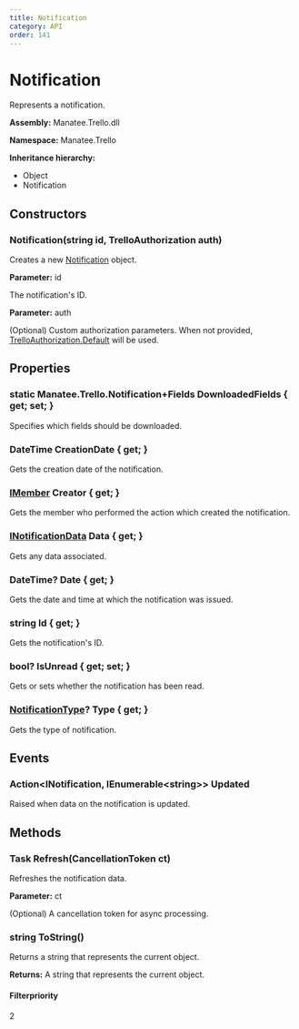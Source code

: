 ```yaml
---
title: Notification
category: API
order: 141
---
```


# Notification

Represents a notification.

**Assembly:** Manatee.Trello.dll

**Namespace:** Manatee.Trello

**Inheritance hierarchy:**

- Object
- Notification

## Constructors

### Notification(string id, TrelloAuthorization auth)

Creates a new [Notification](Notification#notification) object.

**Parameter:** id

The notification&#39;s ID.

**Parameter:** auth

(Optional) Custom authorization parameters. When not provided,
[TrelloAuthorization.Default](TrelloAuthorization#static-trelloauthorization-default--get-) will be used.

## Properties

### static Manatee.Trello.Notification+Fields DownloadedFields { get; set; }

Specifies which fields should be downloaded.

### DateTime CreationDate { get; }

Gets the creation date of the notification.

### [IMember](IMember#imember) Creator { get; }

Gets the member who performed the action which created the notification.

### [INotificationData](INotificationData#inotificationdata) Data { get; }

Gets any data associated.

### DateTime? Date { get; }

Gets the date and time at which the notification was issued.

### string Id { get; }

Gets the notification&#39;s ID.

### bool? IsUnread { get; set; }

Gets or sets whether the notification has been read.

### [NotificationType](NotificationType#notificationtype)? Type { get; }

Gets the type of notification.

## Events

### Action&lt;INotification, IEnumerable&lt;string&gt;&gt; Updated

Raised when data on the notification is updated.

## Methods

### Task Refresh(CancellationToken ct)

Refreshes the notification data.

**Parameter:** ct

(Optional) A cancellation token for async processing.

### string ToString()

Returns a string that represents the current object.

**Returns:** A string that represents the current object.

#### Filterpriority

2

